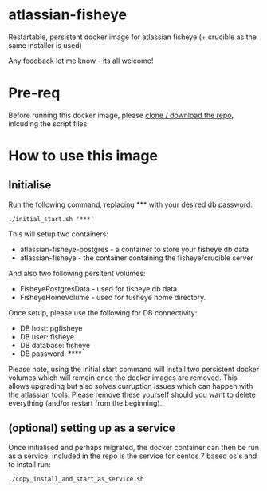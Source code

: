# atlassian-fisheye
Restartable, persistent docker image for atlassian fisheye (+ crucible as the same installer is used)

Any feedback let me know - its all welcome!

# Pre-req

Before running this docker image, please [clone / download the repo](https://github.com/blofse/atlassian-fisheye), inlcuding the script files.

# How to use this image
## Initialise

Run the following command, replacing *** with your desired db password:
```
./initial_start.sh '***'
```
This will setup two containers: 
* atlassian-fisheye-postgres - a container to store your fisheye db data
* atlassian-fisheye - the container containing the fisheye/crucible server

And also two following persitent volumes:
* FisheyePostgresData - used for fisheye db data
* FisheyeHomeVolume - used for fusheye home directory.

Once setup, please use the following for DB connectivity:
* DB host: pgfisheye
* DB user: fisheye
* DB database: fisheye
* DB password: ****

Please note, using the initial start command will install two persistent docker volumes which will remain once the docker images are removed.
This allows upgrading but also solves curruption issues which can happen with the atlassian tools. Please remove these yourself should you want to delete everything (and/or restart from the beginning).

## (optional) setting up as a service

Once initialised and perhaps migrated, the docker container can then be run as a service. 
Included in the repo is the service for centos 7 based os's and to install run:
```
./copy_install_and_start_as_service.sh
```


